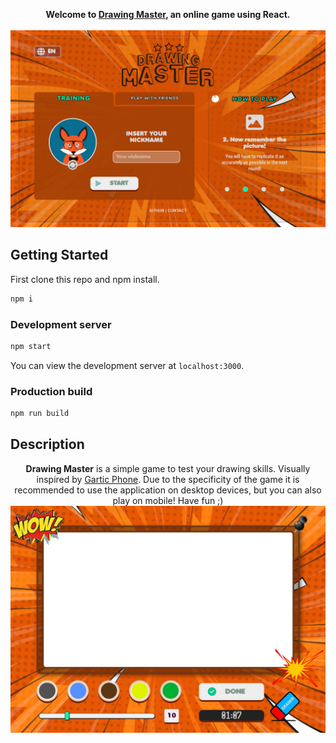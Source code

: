 <p align="center">
  <strong>Welcome to <a href="https://pioblaszcz.github.io/drawing-master/" target="_blank">Drawing Master</a>, an online game using React.</strong>
  <br /><br />
  <img width="704" alt="Game screenshot" src="https://github.com/pioblaszcz/drawing-master/blob/main/readme/startss.JPG">
</p>

## Getting Started

First clone this repo and npm install.

```bash
npm i
```
### Development server

```bash
npm start
```

You can view the development server at `localhost:3000`.

### Production build

```bash
npm run build
```

## Description
<p align="center">
 <strong>Drawing Master</strong> is a simple game to test your drawing skills. Visually inspired by <a href="https://garticphone.com/" target="_blank">Gartic Phone</a>. Due to the specificity of the game it is recommended to use the application on desktop devices, but you can also play on mobile! Have fun ;)

 <img width="704" alt="Game screenshot" src="https://github.com/pioblaszcz/drawing-master/blob/main/readme/drawss.jpg" >
 </p>
